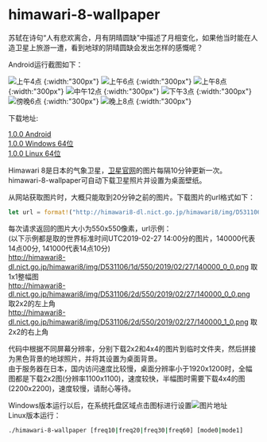 # himawari-8-wallpaper

苏轼在诗句“人有悲欢离合，月有阴晴圆缺”中描述了月相变化，如果他当时能在人造卫星上旅游一遭，看到地球的阴晴圆缺会发出怎样的感慨呢？

Android运行截图如下：

![上午4点](https://github.com/planet0104/himawari-8-wallpaper/blob/master/screenshot/am4.png)  {:width:"300px"}
![上午6点](https://github.com/planet0104/himawari-8-wallpaper/blob/master/screenshot/am6.png)  {:width:"300px"}
![上午8点](https://github.com/planet0104/himawari-8-wallpaper/blob/master/screenshot/am8.png)  {:width:"300px"}
![中午12点](https://github.com/planet0104/himawari-8-wallpaper/blob/master/screenshot/pm12.png)  {:width:"300px"}
![下午3点](https://github.com/planet0104/himawari-8-wallpaper/blob/master/screenshot/pm15.png)  {:width:"300px"}
![傍晚6点](https://github.com/planet0104/himawari-8-wallpaper/blob/master/screenshot/pm18.png)  {:width:"300px"}
![晚上8点](https://github.com/planet0104/himawari-8-wallpaper/blob/master/screenshot/pm20.png)  {:width:"300px"}

下载地址:

[1.0.0 Android](https://raw.githubusercontent.com/planet0104/himawari-8-wallpaper/master/himawari-8-wallpaper.apk)  
[1.0.0 Windows 64位](https://raw.githubusercontent.com/planet0104/himawari-8-wallpaper/master/himawari-8-wallpaper.exe)  
[1.0.0 Linux 64位](https://raw.githubusercontent.com/planet0104/himawari-8-wallpaper/master/himawari-8-wallpaper)  


Himawari 8是日本的气象卫星，[卫星官网](http://himawari8.nict.go.jp/himawari8-image.htm)的图片每隔10分钟更新一次。himawari-8-wallpaper可自动下载卫星照片并设置为桌面壁纸。


从网站获取图片时，大概只能取到20分钟之前的图片。下载图片的url格式如下：  

```Rust
let url = format!("http://himawari8-dl.nict.go.jp/himawari8/img/D531106/{}d/550/{}/{:02}/{:02}/{:02}{}000_{}_{}.png", d, year, month, day, hour, ten_minute/10, x, y);
```

每次请求返回的图片大小为550x550像素，url示例：  
(以下示例都是取的世界标准时间UTC2019-02-27 14:00分的图片，140000代表14点00分, 141000代表14点10分)  
http://himawari8-dl.nict.go.jp/himawari8/img/D531106/1d/550/2019/02/27/140000_0_0.png 取1x1整幅图  
http://himawari8-dl.nict.go.jp/himawari8/img/D531106/2d/550/2019/02/27/140000_0_0.png 取2x2的左上角  
http://himawari8-dl.nict.go.jp/himawari8/img/D531106/2d/550/2019/02/27/140000_1_0.png 取2x2的右上角  
  
代码中根据不同屏幕分辨率，分别下载2x2和4x4的图片到临时文件夹，然后拼接为黑色背景的地球照片，并将其设置为桌面背景。  
由于服务器在日本，国内访问速度比较慢，桌面分辨率小于1920x1200时，全幅图都是下载2x2图(分辨率1100x1100)，速度较快，半幅图时需要下载4x4的图(2200x2200)，速度较慢，请耐心等待。  

Windows版本运行以后，在系统托盘区域点击图标进行设置![图片地址](https://github.com/planet0104/himawari-8-wallpaper/blob/master/desktop/icon.png)  
Linux版本运行：  

```Bash
./himawari-8-wallpaper [freq10|freq20|freq30|freq60] [mode0|mode1]
```